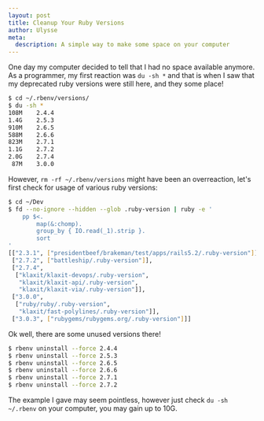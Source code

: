```yaml
---
layout: post
title: Cleanup Your Ruby Versions
author: Ulysse
meta:
  description: A simple way to make some space on your computer
---
```


One day my computer decided to tell that I had no space available anymore. As
a programmer, my first reaction was `du -sh *` and that is when I saw that my
deprecated ruby versions were still here, and they some place!

```sh
$ cd ~/.rbenv/versions/
$ du -sh *
108M	2.4.4
1.4G	2.5.3
910M	2.6.5
588M	2.6.6
823M	2.7.1
1.1G	2.7.2
2.0G	2.7.4
 87M	3.0.0
```

However, `rm -rf ~/.rbenv/versions` might have been an overreaction, let's first
check for usage of various ruby versions:

```sh
$ cd ~/Dev
$ fd --no-ignore --hidden --glob .ruby-version | ruby -e '
	pp $<.
		map(&:chomp).
		group_by { IO.read(_1).strip }.
		sort
'
[["2.3.1", ["presidentbeef/brakeman/test/apps/rails5.2/.ruby-version"]],
 ["2.7.2", ["battleship/.ruby-version"]],
 ["2.7.4",
  ["klaxit/klaxit-devops/.ruby-version",
   "klaxit/klaxit-api/.ruby-version",
   "klaxit/klaxit-via/.ruby-version"]],
 ["3.0.0",
  ["ruby/ruby/.ruby-version",
   "klaxit/fast-polylines/.ruby-version"]],
 ["3.0.3", ["rubygems/rubygems.org/.ruby-version"]]]
```

Ok well, there are some unused versions there!

```sh
$ rbenv uninstall --force 2.4.4
$ rbenv uninstall --force 2.5.3
$ rbenv uninstall --force 2.6.5
$ rbenv uninstall --force 2.6.6
$ rbenv uninstall --force 2.7.1
$ rbenv uninstall --force 2.7.2
```

The example I gave may seem pointless, however just check `du -sh ~/.rbenv` on
your computer, you may gain up to 10G.

